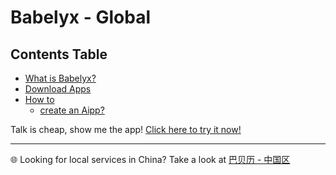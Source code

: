 # Babelyx - Global

## Contents Table

- [What is Babelyx?](./whitepaper.md)
- [Download Apps](./news.md)
- [How to](./howto/)
  - [create an Aipp?](./howto/create-aipp.md)

Talk is cheap, show me the app! [Click here to try it now!](https://u.babelyx.com)

---

🌐 Looking for local services in China? Take a look at [巴贝历 - 中国区](https://lib.cn.babelyx.com)

